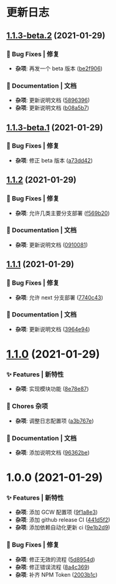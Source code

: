 # 更新日志

## [1.1.3-beta.2](https://github.com/arvinxx/gitmoji-commit-workflow-template/compare/v1.1.3-beta.1...v1.1.3-beta.2) (2021-01-29)


### 🐛 Bug Fixes | 修复

* **杂项**: 再发一个 beta 版本 ([be2f906](https://github.com/arvinxx/gitmoji-commit-workflow-template/commit/be2f906))


### 📝 Documentation | 文档

* **杂项**: 更新说明文档 ([5896396](https://github.com/arvinxx/gitmoji-commit-workflow-template/commit/5896396))
* **杂项**: 更新说明文档 ([b08a5b7](https://github.com/arvinxx/gitmoji-commit-workflow-template/commit/b08a5b7))

## [1.1.3-beta.1](https://github.com/arvinxx/gitmoji-commit-workflow-template/compare/v1.1.2...v1.1.3-beta.1) (2021-01-29)


### 🐛 Bug Fixes | 修复

* **杂项**: 修正 beta 版本 ([a73dd42](https://github.com/arvinxx/gitmoji-commit-workflow-template/commit/a73dd42))

## [1.1.2](https://github.com/arvinxx/gitmoji-commit-workflow-template/compare/v1.1.1...v1.1.2) (2021-01-29)


### 🐛 Bug Fixes | 修复

* **杂项**: 允许几类主要分支部署 ([f569b20](https://github.com/arvinxx/gitmoji-commit-workflow-template/commit/f569b20))


### 📝 Documentation | 文档

* **杂项**: 更新说明文档 ([0910081](https://github.com/arvinxx/gitmoji-commit-workflow-template/commit/0910081))

## [1.1.1](https://github.com/arvinxx/gitmoji-commit-workflow-template/compare/v1.1.0...v1.1.1) (2021-01-29)


### 🐛 Bug Fixes | 修复

* **杂项**: 允许 next 分支部署 ([7740c43](https://github.com/arvinxx/gitmoji-commit-workflow-template/commit/7740c43))


### 📝 Documentation | 文档

* **杂项**: 更新说明文档 ([3964e94](https://github.com/arvinxx/gitmoji-commit-workflow-template/commit/3964e94))

# [1.1.0](https://github.com/arvinxx/gitmoji-commit-workflow-template/compare/v1.0.0...v1.1.0) (2021-01-29)


### ✨ Features | 新特性

* **杂项**: 实现模块功能 ([8e78e87](https://github.com/arvinxx/gitmoji-commit-workflow-template/commit/8e78e87))


### 🎫 Chores 杂项

* **杂项**: 调整日志配置项 ([a3b767e](https://github.com/arvinxx/gitmoji-commit-workflow-template/commit/a3b767e))


### 📝 Documentation | 文档

* **杂项**: 添加说明文档 ([96362be](https://github.com/arvinxx/gitmoji-commit-workflow-template/commit/96362be))

# 1.0.0 (2021-01-29)


### ✨ Features | 新特性

* **杂项**: 添加 GCW 配置项 ([9f1a8e3](https://github.com/arvinxx/gitmoji-commit-workflow-template/commit/9f1a8e3))
* **杂项**: 添加 github release CI ([441d5f2](https://github.com/arvinxx/gitmoji-commit-workflow-template/commit/441d5f2))
* **杂项**: 添加依赖自动化更新 ci ([9e1b2d9](https://github.com/arvinxx/gitmoji-commit-workflow-template/commit/9e1b2d9))


### 🐛 Bug Fixes | 修复

* **杂项**: 修正无效的流程 ([5d8954d](https://github.com/arvinxx/gitmoji-commit-workflow-template/commit/5d8954d))
* **杂项**: 修正错误流程 ([8a4c369](https://github.com/arvinxx/gitmoji-commit-workflow-template/commit/8a4c369))
* **杂项**: 补齐 NPM Token ([2003b1c](https://github.com/arvinxx/gitmoji-commit-workflow-template/commit/2003b1c))

